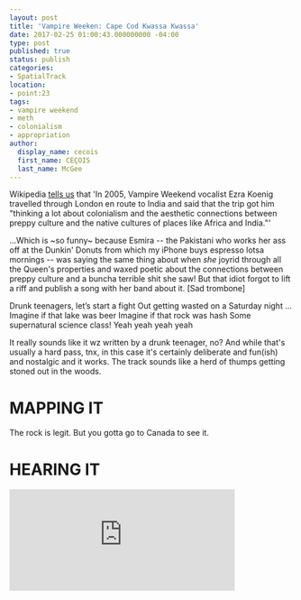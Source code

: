 ```yaml
---
layout: post
title: 'Vampire Weeken: Cape Cod Kwassa Kwassa'
date: 2017-02-25 01:00:43.000000000 -04:00
type: post
published: true
status: publish
categories:
- SpatialTrack
location:
- point:23
tags:
- vampire weekend
- meth
- colonialism
- appropriation
author:
  display_name: cecois
  first_name: CEÇOIS
  last_name: McGee
---
```


Wikipedia [tells us](https://en.wikipedia.org/wiki/Cape_Cod_Kwassa_Kwassa) that 'In 2005, Vampire Weekend vocalist Ezra Koenig travelled through London en route to India and said that the trip got him "thinking a lot about colonialism and the aesthetic connections between preppy culture and the native cultures of places like Africa and India."'

...Which is ~so funny~ because Esmira -- the Pakistani who works her ass off at the Dunkin' Donuts from which my iPhone buys espresso lotsa mornings -- was saying the same thing about when *she* joyrid through all the Queen's properties and waxed poetic about the connections between preppy culture and a buncha terrible shit she saw! But that idiot forgot to lift a riff and publish a song with her band about it. [Sad trombone]

<div class="lyrics">
Drunk teenagers, let’s start a fight
Out getting wasted on a Saturday night
...
Imagine if that lake was beer
Imagine if that rock was hash
Some supernatural science class!
Yeah yeah yeah yeah
</div>

It really sounds like it wz written by a drunk teenager, no? And while that's usually a hard pass, tnx, in this case it's certainly deliberate and fun(ish) and nostalgic and it works. The track sounds like a herd of thumps getting stoned out in the woods.

# MAPPING IT
The rock <span class="trigger" data-target="milleria" data-id="g.23">is legit</span>. But you gotta go to Canada to see it.


# HEARING IT
<iframe src="https://embed.spotify.com/?uri=spotify%3Atrack%3A7q4MJZSiqPC16dbhQWxugv" width="400" height="180" frameborder="0" allowtransparency="true"></iframe>